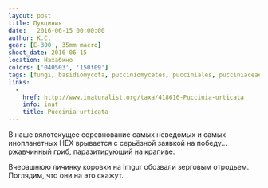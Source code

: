 ```yaml
---
layout: post
title: Пукциния
date:   2016-06-15 00:00:00
author: К.С.
gear: [E-300 , 35mm macro]
shoot_date: 2016-06-15
location: Нахабино
colors: ['040503', '150f09']
tags: [fungi, basidiomycota, pucciniomycetes, pucciniales, pucciniaceae, puccinia, puccinia urticata]
links:
  -
    href: http://www.inaturalist.org/taxa/418616-Puccinia-urticata
    info: inat
    title: Puccinia urticata
---
```


В наше вялотекущее соревнование самых неведомых и самых инопланетных НЁХ врывается с серьёзной заявкой на победу... ржавчинный гриб, паразитирующий на крапиве.

Вчерашнюю личинку коровки на Imgur обозвали зерговым отродьем. Поглядим, что они на это скажут.
